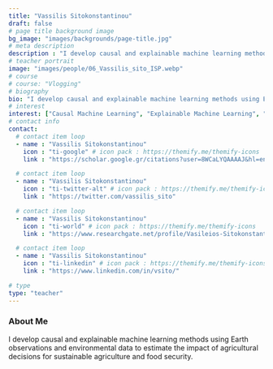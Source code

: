 ```yaml
---
title: "Vassilis Sitokonstantinou"
draft: false
# page title background image
bg_image: "images/backgrounds/page-title.jpg"
# meta description
description : "I develop causal and explainable machine learning methods using Earth observations and environmental data to estimate the impact of agricultural decisions for sustainable agriculture and food security."
# teacher portrait
image: "images/people/06_Vassilis_sito_ISP.webp"
# course
# course: "Vlogging"
# biography
bio: "I develop causal and explainable machine learning methods using Earth observations and environmental data to estimate the impact of agricultural decisions for sustainable agriculture and food security."
# interest
interest: ["Causal Machine Learning", "Explainable Machine Learning", "Earth Observations", "Environmental Data", "Agricultural Decisions", "Sustainable Agriculture", "Food Security"]
# contact info
contact:
  # contact item loop
  - name : "Vassilis Sitokonstantinou"
    icon : "ti-google" # icon pack : https://themify.me/themify-icons
    link : "https://scholar.google.gr/citations?user=8WCaLYQAAAAJ&hl=en"

  # contact item loop
  - name : "Vassilis Sitokonstantinou"
    icon : "ti-twitter-alt" # icon pack : https://themify.me/themify-icons
    link : "https://twitter.com/vassilis_sito"

  # contact item loop
  - name : "Vassilis Sitokonstantinou"
    icon : "ti-world" # icon pack : https://themify.me/themify-icons
    link : "https://www.researchgate.net/profile/Vasileios-Sitokonstantinou"

  # contact item loop
  - name : "Vassilis Sitokonstantinou"
    icon : "ti-linkedin" # icon pack : https://themify.me/themify-icons
    link : "https://www.linkedin.com/in/vsito/"

# type
type: "teacher"
---
```


### About Me

I develop causal and explainable machine learning methods using Earth observations and environmental data to estimate the impact of agricultural decisions for sustainable agriculture and food security.